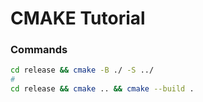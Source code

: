 # CMAKE Tutorial

### Commands
```bash
cd release && cmake -B ./ -S ../
#
cd release && cmake .. && cmake --build .
```
